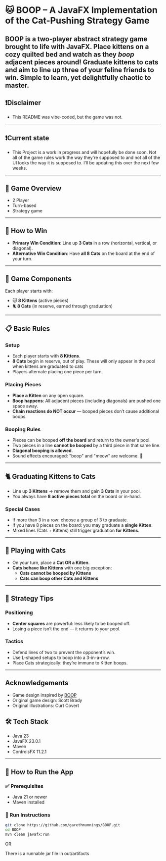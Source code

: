 # 🐱 BOOP – A JavaFX Implementation of the Cat-Pushing Strategy Game

**BOOP** is a two-player abstract strategy game brought to life with JavaFX. Place kittens on a cozy quilted bed and watch as they *boop* adjacent pieces around! Graduate kittens to cats and aim to line up three of your feline friends to win. Simple to learn, yet delightfully chaotic to master.
---
## ❗Disclaimer 
- This README was vibe-coded, but the game was not.
---
##  ❗Current state
- This Project is a work in progress and will hopefully be done soon. Not all of the game rules work the way they're supposed to and not all of the UI looks the way it is supposed to. I'll be updating this over the next few weeks.
---

## 🧩 Game Overview
- 2 Player
- Turn-based
- Strategy game

---

## 🎯 How to Win

- **Primary Win Condition**: Line up **3 Cats** in a row (horizontal, vertical, or diagonal).
- **Alternative Win Condition**: Have **all 8 Cats** on the board at the end of your turn.

---

## 🐾 Game Components

Each player starts with:
- 🐱 **8 Kittens** (active pieces)
- 🐈 **8 Cats** (in reserve, earned through graduation)

---

## 📋 Basic Rules

### Setup
- Each player starts with **8 Kittens**.
- **8 Cats** begin in reserve, out of play. These will only appear in the pool when kittens are graduated to cats
- Players alternate placing one piece per turn.

### Placing Pieces
- **Place a Kitten** on any open square.
- **Boop happens**: All adjacent pieces (including diagonals) are pushed one space away.
- **Chain reactions do NOT occur** — booped pieces don’t cause additional boops.

### Booping Rules
- Pieces can be booped **off the board** and return to the owner's pool.
- Two pieces in a line **cannot be booped** by a third piece in that same line.
- **Diagonal booping is allowed**.
- Sound effects encouraged: "boop" and "meow" are welcome. 🐾

---

## 🐈 Graduating Kittens to Cats

- Line up **3 Kittens** → remove them and gain **3 Cats** in your pool.
- You always have **8 active pieces total** on the board or in-hand.

### Special Cases
- If more than 3 in a row: choose a group of 3 to graduate.
- If you have 8 pieces on the board: you may graduate a **single Kitten**.
- Mixed lines (Cats + Kittens) still trigger graduation **for Kittens**.

---

## 🐾 Playing with Cats

- On your turn, place a **Cat OR a Kitten**.
- **Cats behave like Kittens** with one big exception:
  - **Cats cannot be booped by Kittens**
  - **Cats can boop other Cats and Kittens**

---

## 🧠 Strategy Tips

### Positioning
- **Center squares** are powerful: less likely to be booped off.
- Losing a piece isn’t the end — it returns to your pool.

### Tactics
- Defend lines of two to prevent the opponent’s win.
- Use L-shaped setups to boop into a 3-in-a-row.
- Place Cats strategically: they’re immune to Kitten boops.

---
## Acknowledgements
- Game design inspired by [BOOP](https://www.smirkanddagger.com/product-page/boop)
- Original game design: Scott Brady
- Original illustrations: Curt Covert

## 🛠️ Tech Stack

- Java 23
- JavaFX 23.0.1
- Maven
- ControlsFX 11.2.1

---

## 🚀 How to Run the App

### ✅ Prerequisites
- Java 21 or newer
- Maven installed

### 🧪 Run Instructions

```bash
git clone https://github.com/garethmunnings/BOOP.git
cd BOOP
mvn clean javafx:run
```
OR

There is a runnable jar file in out/artifacts

